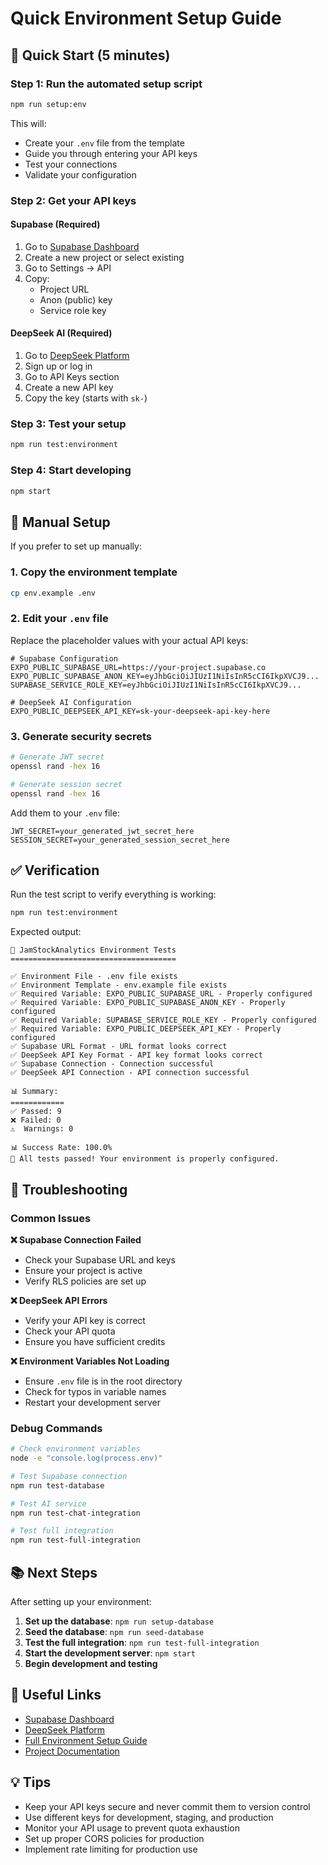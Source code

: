 # Quick Environment Setup Guide

## 🚀 Quick Start (5 minutes)

### Step 1: Run the automated setup script
```bash
npm run setup:env
```

This will:
- Create your `.env` file from the template
- Guide you through entering your API keys
- Test your connections
- Validate your configuration

### Step 2: Get your API keys

#### Supabase (Required)
1. Go to [Supabase Dashboard](https://supabase.com/dashboard)
2. Create a new project or select existing
3. Go to Settings → API
4. Copy:
   - Project URL
   - Anon (public) key  
   - Service role key

#### DeepSeek AI (Required)
1. Go to [DeepSeek Platform](https://platform.deepseek.com/)
2. Sign up or log in
3. Go to API Keys section
4. Create a new API key
5. Copy the key (starts with `sk-`)

### Step 3: Test your setup
```bash
npm run test:environment
```

### Step 4: Start developing
```bash
npm start
```

## 🔧 Manual Setup

If you prefer to set up manually:

### 1. Copy the environment template
```bash
cp env.example .env
```

### 2. Edit your `.env` file
Replace the placeholder values with your actual API keys:

```env
# Supabase Configuration
EXPO_PUBLIC_SUPABASE_URL=https://your-project.supabase.co
EXPO_PUBLIC_SUPABASE_ANON_KEY=eyJhbGciOiJIUzI1NiIsInR5cCI6IkpXVCJ9...
SUPABASE_SERVICE_ROLE_KEY=eyJhbGciOiJIUzI1NiIsInR5cCI6IkpXVCJ9...

# DeepSeek AI Configuration  
EXPO_PUBLIC_DEEPSEEK_API_KEY=sk-your-deepseek-api-key-here
```

### 3. Generate security secrets
```bash
# Generate JWT secret
openssl rand -hex 16

# Generate session secret  
openssl rand -hex 16
```

Add them to your `.env` file:
```env
JWT_SECRET=your_generated_jwt_secret_here
SESSION_SECRET=your_generated_session_secret_here
```

## ✅ Verification

Run the test script to verify everything is working:

```bash
npm run test:environment
```

Expected output:
```
🧪 JamStockAnalytics Environment Tests
=====================================

✅ Environment File - .env file exists
✅ Environment Template - env.example file exists
✅ Required Variable: EXPO_PUBLIC_SUPABASE_URL - Properly configured
✅ Required Variable: EXPO_PUBLIC_SUPABASE_ANON_KEY - Properly configured
✅ Required Variable: SUPABASE_SERVICE_ROLE_KEY - Properly configured
✅ Required Variable: EXPO_PUBLIC_DEEPSEEK_API_KEY - Properly configured
✅ Supabase URL Format - URL format looks correct
✅ DeepSeek API Key Format - API key format looks correct
✅ Supabase Connection - Connection successful
✅ DeepSeek API Connection - API connection successful

📊 Summary:
============
✅ Passed: 9
❌ Failed: 0
⚠️  Warnings: 0

📊 Success Rate: 100.0%
🎉 All tests passed! Your environment is properly configured.
```

## 🚨 Troubleshooting

### Common Issues

**❌ Supabase Connection Failed**
- Check your Supabase URL and keys
- Ensure your project is active
- Verify RLS policies are set up

**❌ DeepSeek API Errors**
- Verify your API key is correct
- Check your API quota
- Ensure you have sufficient credits

**❌ Environment Variables Not Loading**
- Ensure `.env` file is in the root directory
- Check for typos in variable names
- Restart your development server

### Debug Commands

```bash
# Check environment variables
node -e "console.log(process.env)"

# Test Supabase connection
npm run test-database

# Test AI service
npm run test-chat-integration

# Test full integration
npm run test-full-integration
```

## 📚 Next Steps

After setting up your environment:

1. **Set up the database**: `npm run setup-database`
2. **Seed the database**: `npm run seed-database`
3. **Test the full integration**: `npm run test-full-integration`
4. **Start the development server**: `npm start`
5. **Begin development and testing**

## 🔗 Useful Links

- [Supabase Dashboard](https://supabase.com/dashboard)
- [DeepSeek Platform](https://platform.deepseek.com/)
- [Full Environment Setup Guide](ENVIRONMENT_SETUP_GUIDE.md)
- [Project Documentation](CONTEXT.md)

## 💡 Tips

- Keep your API keys secure and never commit them to version control
- Use different keys for development, staging, and production
- Monitor your API usage to prevent quota exhaustion
- Set up proper CORS policies for production
- Implement rate limiting for production use
